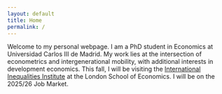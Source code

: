 ```yaml
---
layout: default
title: Home
permalink: /
---
```


Welcome to my personal webpage. I am a PhD student in Economics at Universidad Carlos III de Madrid. My work lies at the intersection of econometrics and intergenerational mobility, with additional interests in development economics.
This fall, I will be visiting the [International Inequalities Institute](https://www.lse.ac.uk/international-inequalities) at the London School of Economics.
I will be on the 2025/26 Job Market.
